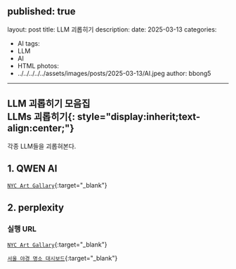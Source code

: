published: true
---
layout: post
title: LLM 괴롭히기
description: 
date: 2025-03-13
categories: 
- AI
tags: 
- LLM
- AI
- HTML
photos: 
- ../../../../../assets/images/posts/2025-03-13/AI.jpeg
author: bbong5
---
**LLM 괴롭히기 모음집<br/><i class="fa fa-quote-left"></i> LLMs <i class="fa fa-quote-right"></i> 괴롭히기**{: style="display:inherit;text-align:center;"}
---
각종 LLM들을 괴롭혀본다.<br/>

## 1. QWEN AI

[`NYC Art Gallary`](https://bbong95.github.io/leaflet.examples/qwen_NYC2.html){:target="_blank"} <i class="fa fa-external-link"></i>

## 2. perplexity

### 실행 URL

[`NYC Art Gallary`](https://bbong95.github.io/leaflet.examples/퍼플렉시티_NYC2.html){:target="_blank"} <i class="fa fa-external-link"></i>

[`서울 야경 명소 대시보드`](https://bbong95.github.io/leaflet.examples/퍼플렉시티_seoul2.html){:target="_blank"} <i class="fa fa-external-link"></i>
